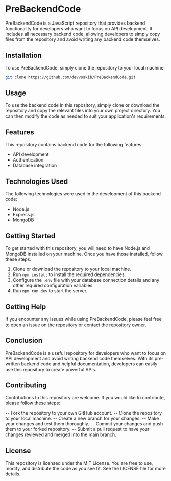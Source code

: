 <!-- Write a full documentation in this reacme.me file. This github repository for JavaScript developer. Im add all backend code to this repository. This repository name is PreBackendCode. Thats mean if anyone want, they can just copy file from here and they dont even need to write a single line of backend code. Mainly focused on API development -->

# PreBackendCode

PreBackendCode is a JavaScript repository that provides backend functionality for developers who want to focus on API development. It includes all necessary backend code, allowing developers to simply copy files from the repository and avoid writing any backend code themselves. 

## Installation
To use PreBackendCode, simply clone the repository to your local machine:

```bash
git clone https://github.com/devvsakib/PreBackendCode.git
```

## Usage

To use the backend code in this repository, simply clone or download the repository and copy the relevant files into your own project directory. You can then modify the code as needed to suit your application's requirements. 


## Features

This repository contains backend code for the following features:

- API development
- Authentication
- Database integration


## Technologies Used

The following technologies were used in the development of this backend code:

- Node.js
- Express.js
- MongoDB


## Getting Started

To get started with this repository, you will need to have Node.js and MongoDB installed on your machine. Once you have those installed, follow these steps:
1. Clone or download the repository to your local machine.
2. Run `npm install` to install the required dependencies.
3. Configure the `.env` file with your database connection details and any other required configuration variables.
4. Run `npm run dev` to start the server.

## Getting Help

If you encounter any issues while using PreBackendCode, please feel free to open an issue on the repository or contact the repository owner.

## Conclusion

PreBackendCode is a useful repository for developers who want to focus on API development and avoid writing backend code themselves. With its pre-written backend code and helpful documentation, developers can easily use this repository to create powerful APIs.


## Contributing

Contributions to this repository are welcome. If you would like to contribute, please follow these steps:

-- Fork the repository to your own GitHub account.
-- Clone the repository to your local machine.
-- Create a new branch for your changes.
-- Make your changes and test them thoroughly.
-- Commit your changes and push them to your forked repository.
-- Submit a pull request to have your changes reviewed and merged into the main branch.


## License

This repository is licensed under the MIT License. You are free to use, modify, and distribute the code as you see fit. See the LICENSE file for more details.